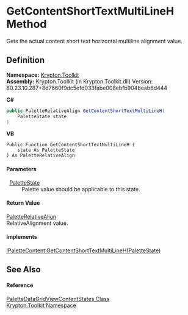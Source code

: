 # GetContentShortTextMultiLineH Method


Gets the actual content short text horizontal multiline alignment value.



## Definition
**Namespace:** <a href="79d2eac2-21f4-54ff-7552-b20c33c30600.md">Krypton.Toolkit</a>  
**Assembly:** Krypton.Toolkit (in Krypton.Toolkit.dll) Version: 80.23.10.287+8d7660f9dc5efd033fabe008ebfb904beab6d444

**C#**
``` C#
public PaletteRelativeAlign GetContentShortTextMultiLineH(
	PaletteState state
)
```
**VB**
``` VB
Public Function GetContentShortTextMultiLineH ( 
	state As PaletteState
) As PaletteRelativeAlign
```



#### Parameters
<dl><dt>  <a href="93e626cd-00cf-240e-06c6-ab4d47e982ba.md">PaletteState</a></dt><dd>Palette value should be applicable to this state.</dd></dl>

#### Return Value
<a href="6b948519-dac0-d559-fd67-0c859be1aa1d.md">PaletteRelativeAlign</a>  
RelativeAlignment value.

#### Implements
<a href="8fd41f49-3f3b-0f5c-0dcd-99e35bf9a882.md">IPaletteContent.GetContentShortTextMultiLineH(PaletteState)</a>  


## See Also


#### Reference
<a href="e5eaafdd-41b7-c554-ccf2-9bf1f03a4f16.md">PaletteDataGridViewContentStates Class</a>  
<a href="79d2eac2-21f4-54ff-7552-b20c33c30600.md">Krypton.Toolkit Namespace</a>  
